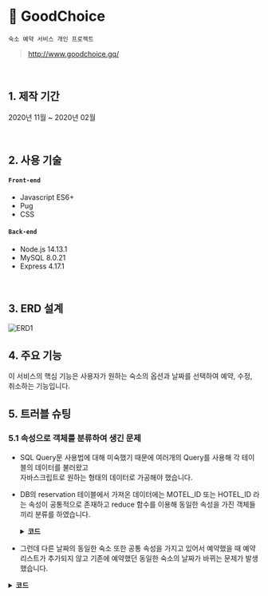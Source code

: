 # 📌 GoodChoice      
`숙소 예약 서비스 개인 프로젝트`     
> http://www.goodchoice.gq/
</br>

## 1. 제작 기간
2020년 11월 ~ 2020년 02월

</br>

## 2. 사용 기술
#### `Front-end`
- Javascript ES6+
- Pug
- CSS
#### `Back-end`
- Node.js 14.13.1
- MySQL 8.0.21
- Express 4.17.1

</br>

## 3. ERD 설계

![ERD1](https://user-images.githubusercontent.com/52212226/108705980-5263b900-7551-11eb-8867-ac3810323b01.PNG)

## 4. 주요 기능
이 서비스의 핵심 기능은 사용자가 원하는 숙소의 옵션과 날짜를 선택하여 예약, 수정, 취소하는 기능입니다. 

## 5. 트러블 슈팅
### 5.1 속성으로 객체를 분류하여 생긴 문제 
- SQL Query문 사용법에 대해 미숙했기 때문에 여러개의 Query를 사용해 각 테이블의 데이터를 불러왔고      
  자바스크립트로 원하는 형태의 데이터로 가공해야 했습니다.
- DB의 reservation 테이블에서 가져온 데이터에는 MOTEL_ID 또는 HOTEL_ID 라는 속성이 공통적으로 존재하고
  reduce 함수를 이용해 동일한 속성을 가진 객체들끼리 분류를 하였습니다.
  
  <details>
  <summary><b>코드</b></summary>
  <div markdown="1">
    
  ```javascript
  const groupBy = (objectArray, property) => {
    return objectArray.reduce((acc, obj) => {
        const key = obj[property];
        !acc[key] ? acc[key] = [obj.RESERVATION_DATE] : acc[key].push(obj.RESERVATION_DATE);
        return acc;
    }, {});
  }
  ```
 
  </div>
  </details>  
  
- 그런데 다른 날짜의 동일한 숙소 또한 공통 속성을 가지고 있어서 예약했을 때 
  예약 리스트가 추가되지 않고 기존에 예약했던 동일한 숙소의 날짜가 바뀌는 문제가 발생했습니다.

<details>
<summary><b>코드</b></summary>
<div markdown="1">
  
```javascript
console.log('1');
```

</div>
</details>  
